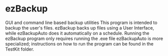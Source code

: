 # ezBackup
GUI and command line based backup utilities
This program is intended to backup the user's files. ezBackup backs up files using a User Interface, while ezBackupAuto does it automatically on a schedule.
Running the ezBackup program only requires running the .exe file
ezBackupAuto is more specialized; instructions on how to run the program can be found in the TestKit folder.
